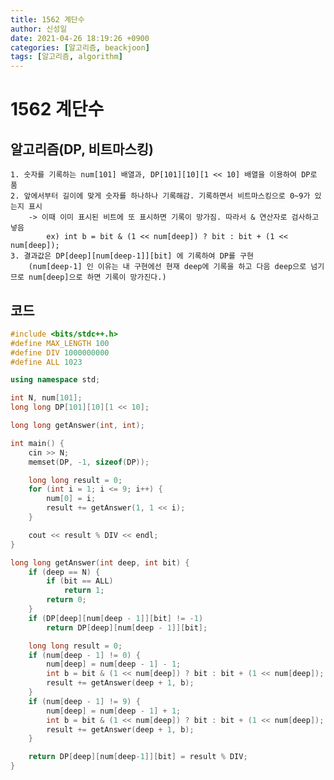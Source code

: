 ```yaml
---
title: 1562 계단수
author: 신성일
date: 2021-04-26 18:19:26 +0900
categories: [알고리즘, beackjoon]
tags: [알고리즘, algorithm]
---
```


# 1562 계단수

## 알고리즘(DP, 비트마스킹)

    1. 숫자를 기록하는 num[101] 배열과, DP[101][10][1 << 10] 배열을 이용하여 DP로 품
    2. 앞에서부터 길이에 맞게 숫자를 하나하나 기록해감. 기록하면서 비트마스킹으로 0~9가 있는지 표시
    	-> 이때 이미 표시된 비트에 또 표시하면 기록이 망가짐. 따라서 & 연산자로 검사하고 넣음
    		ex) int b = bit & (1 << num[deep]) ? bit : bit + (1 << num[deep]);
    3. 결과값은 DP[deep][num[deep-1]][bit] 에 기록하여 DP를 구현
    	(num[deep-1] 인 이유는 내 구현에선 현재 deep에 기록을 하고 다음 deep으로 넘기므로 num[deep]으로 하면 기록이 망가진다.)

## 코드

```cpp
#include <bits/stdc++.h>
#define MAX_LENGTH 100
#define DIV 1000000000
#define ALL 1023

using namespace std;

int N, num[101];
long long DP[101][10][1 << 10];

long long getAnswer(int, int);

int main() {
	cin >> N;
	memset(DP, -1, sizeof(DP));

	long long result = 0;
	for (int i = 1; i <= 9; i++) {
		num[0] = i;
		result += getAnswer(1, 1 << i);
	}

	cout << result % DIV << endl;
}

long long getAnswer(int deep, int bit) {
	if (deep == N) {
		if (bit == ALL)
			return 1;
		return 0;
	}
	if (DP[deep][num[deep - 1]][bit] != -1)
		return DP[deep][num[deep - 1]][bit];

	long long result = 0;
	if (num[deep - 1] != 0) {
		num[deep] = num[deep - 1] - 1;
		int b = bit & (1 << num[deep]) ? bit : bit + (1 << num[deep]);
		result += getAnswer(deep + 1, b);
	}
	if (num[deep - 1] != 9) {
		num[deep] = num[deep - 1] + 1;
		int b = bit & (1 << num[deep]) ? bit : bit + (1 << num[deep]);
		result += getAnswer(deep + 1, b);
	}

	return DP[deep][num[deep-1]][bit] = result % DIV;
}
```
